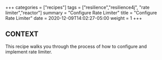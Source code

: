 +++
categories = ["recipes"]
tags = ["resilience","resilience4j", "rate limiter","reactor"]
summary = "Configure Rate Limiter"
title = "Configure Rate Limiter"
date = 2020-12-09T14:02:27-05:00
weight = 1
+++

## CONTEXT
This recipe walks you through the process of how to configure and implement
rate limiter.
